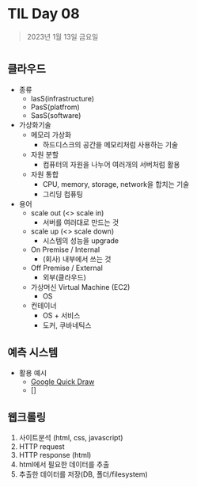 # TIL Day 08

> 2023년 1월 13일 금요일

#

## 클라우드
- 종류
  - IasS(infrastructure)
  - PasS(platfrom)
  - SasS(software)
- 가상화기술
  - 메모리 가상화
    - 하드디스크의 공간을 메모리처럼 사용하는 기술
  - 자원 분할
    - 컴퓨터의 자원을 나누어 여러개의 서버처럼 활용
  - 자원 통합
    - CPU, memory, storage, network을 합치는 기술
    - 그리딩 컴퓨팅
- 용어
  - scale out (<> scale in)
    - 서버를 여러대로 만드는 것
  - scale up (<> scale down)
    - 시스템의 성능을 upgrade
  - On Premise / Internal
    - (회사) 내부에서 쓰는 것
  - Off Premise / External
    - 외부(클라우드)
  - 가상머신 Virtual Machine (EC2)
    - OS
  - 컨테이너
    - OS + 서비스
    - 도커, 쿠바네틱스

## 예측 시스템
- 활용 예시
  - [Google Quick Draw](https://quickdraw.withgoogle.com/)
  - []

## 웹크롤링
1. 사이트분석 (html, css, javascript)
2. HTTP request
3. HTTP response (html)
4. html에서 필요한 데이터를 추출
5. 추출한 데이터를 저장(DB, 폴더/filesystem)
